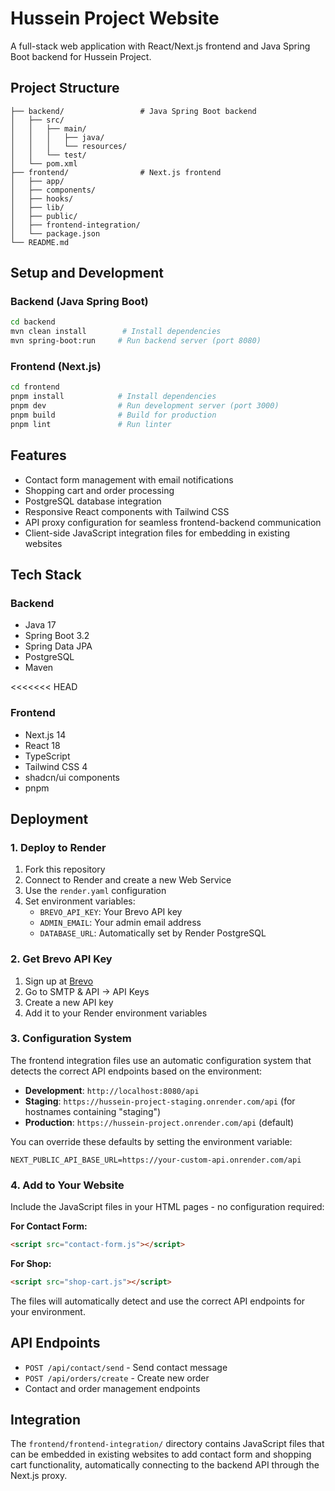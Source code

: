 # Hussein Project Website

A full-stack web application with React/Next.js frontend and Java Spring Boot backend for Hussein Project.

## Project Structure

```
├── backend/                 # Java Spring Boot backend
│   ├── src/
│   │   ├── main/
│   │   │   ├── java/
│   │   │   └── resources/
│   │   └── test/
│   └── pom.xml
├── frontend/                # Next.js frontend
│   ├── app/
│   ├── components/
│   ├── hooks/
│   ├── lib/
│   ├── public/
│   ├── frontend-integration/
│   └── package.json
└── README.md
```

## Setup and Development

### Backend (Java Spring Boot)

```bash
cd backend
mvn clean install        # Install dependencies
mvn spring-boot:run     # Run backend server (port 8080)
```

### Frontend (Next.js)

```bash
cd frontend
pnpm install            # Install dependencies
pnpm dev                # Run development server (port 3000)
pnpm build              # Build for production
pnpm lint               # Run linter
```

## Features

- Contact form management with email notifications
- Shopping cart and order processing
- PostgreSQL database integration
- Responsive React components with Tailwind CSS
- API proxy configuration for seamless frontend-backend communication
- Client-side JavaScript integration files for embedding in existing websites

## Tech Stack

### Backend
- Java 17
- Spring Boot 3.2
- Spring Data JPA
- PostgreSQL
- Maven

<<<<<<< HEAD
### Frontend
- Next.js 14
- React 18
- TypeScript
- Tailwind CSS 4
- shadcn/ui components
- pnpm

## Deployment

### 1. Deploy to Render

1. Fork this repository
2. Connect to Render and create a new Web Service
3. Use the `render.yaml` configuration
4. Set environment variables:
   - `BREVO_API_KEY`: Your Brevo API key
   - `ADMIN_EMAIL`: Your admin email address
   - `DATABASE_URL`: Automatically set by Render PostgreSQL

### 2. Get Brevo API Key

1. Sign up at [Brevo](https://www.brevo.com)
2. Go to SMTP & API → API Keys
3. Create a new API key
4. Add it to your Render environment variables

### 3. Configuration System

The frontend integration files use an automatic configuration system that detects the correct API endpoints based on the environment:

- **Development**: `http://localhost:8080/api`
- **Staging**: `https://hussein-project-staging.onrender.com/api` (for hostnames containing "staging")
- **Production**: `https://hussein-project.onrender.com/api` (default)

You can override these defaults by setting the environment variable:
```
NEXT_PUBLIC_API_BASE_URL=https://your-custom-api.onrender.com/api
```

### 4. Add to Your Website

Include the JavaScript files in your HTML pages - no configuration required:

**For Contact Form:**
```html
<script src="contact-form.js"></script>
```

**For Shop:**
```html
<script src="shop-cart.js"></script>
```

The files will automatically detect and use the correct API endpoints for your environment.

## API Endpoints

- `POST /api/contact/send` - Send contact message
- `POST /api/orders/create` - Create new order
- Contact and order management endpoints

## Integration

The `frontend/frontend-integration/` directory contains JavaScript files that can be embedded in existing websites to add contact form and shopping cart functionality, automatically connecting to the backend API through the Next.js proxy.